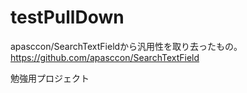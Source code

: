 # testPullDown

apasccon/SearchTextFieldから汎用性を取り去ったもの。
https://github.com/apasccon/SearchTextField

勉強用プロジェクト
